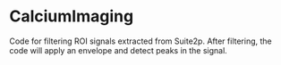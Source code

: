 # CalciumImaging
Code for filtering ROI signals extracted from Suite2p. After filtering, the code will apply an envelope and detect peaks in the signal.
